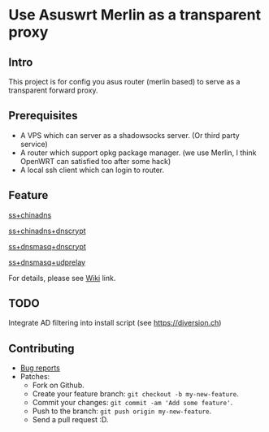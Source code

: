 # Use Asuswrt Merlin as a transparent proxy

## Intro

This project is for config you asus router (merlin based) to serve as a transparent forward proxy.

## Prerequisites

- A VPS which can server as a shadowsocks server. (Or third party service)
- A router which support opkg package manager. (we use Merlin, I think OpenWRT can satisfied too after some hack)
- A local ssh client which can login to router.

## Feature

[ss+chinadns](https://github.com/zw963/asuswrt-merlin-transparent-proxy/blob/v0.3.6/ss%2Bchinadns)

[ss+chinadns+dnscrypt](https://github.com/zw963/asuswrt-merlin-transparent-proxy/blob/v0.3.6/ss%2Bchinadns%2Bdnscrypt)

[ss+dnsmasq+dnscrypt](https://github.com/zw963/asuswrt-merlin-transparent-proxy/blob/v0.3.6/ss%2Bdnsmasq%2Bdnscrypt)

[ss+dnsmasq+udprelay](https://github.com/zw963/asuswrt-merlin-transparent-proxy/blob/v0.3.6/ss%2Bdnsmasq%2Budprelay)

For details, please see [Wiki](https://github.com/zw963/asuswrt-merlin-transparent-proxy/wiki) link.

## TODO

Integrate AD filtering into install script (see https://diversion.ch)

## Contributing

  * [Bug reports](https://github.com/zw963/asuswrt-merlin-transparent-proxy/issues)
  * Patches:
    * Fork on Github.
    * Create your feature branch: `git checkout -b my-new-feature`.
    * Commit your changes: `git commit -am 'Add some feature'`.
    * Push to the branch: `git push origin my-new-feature`.
    * Send a pull request :D.
